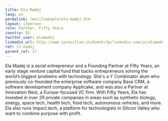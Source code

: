 ```yaml
---
title: Ela Madej
lang: en
permalink: /en/i7/people/ela-madej.htm
layout: i7person
role: Partner, Fifty Years 
country: EU
twitter_user: elamadej
linkedin_url: http://www.ipresslive.it/Event/Sp/linkedin.com/in/elamadej
ref: i7-madej
parent_ref: i7
---
```

Ela Madej is a serial entrepreneur and a Founding Partner at Fifty Years, an early stage venture capital fund that backs entrepreneurs solving the world’s biggest problems with technology. She's a Y Combinator alum who previously co-founded the enterprise software company Base CRM, a software development company Applicake, and was also a Partner at Innovation Nest, a Europe-focused VC firm. With Fifty Years, Ela has invested in over 29 private companies in areas such as synthetic biology, energy, space tech, health tech, food tech, autonomous vehicles, and more. Ela also runs Impact.tech, a platform for technologists in Silicon Valley who want to combine purpose with profit.


